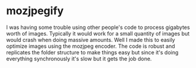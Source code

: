 # mozjpegify

I was having some trouble using other people's code to process gigabytes worth of images. Typically it would work for a small quantity of images but would crash when doing massive amounts. Well I made this to easily optimize images using the mozjpeg encoder. The code is robust and replicates the folder structure to make things easy but since it's doing everything synchronously it's slow but it gets the job done.
